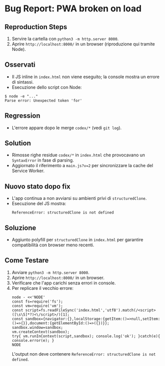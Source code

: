 # Bug Report: PWA broken on load

## Reproduction Steps
1. Servire la cartella con `python3 -m http.server 8000`.
2. Aprire `http://localhost:8000/` in un browser (riproduzione qui tramite Node).

## Osservati
- Il JS inline in `index.html` non viene eseguito; la console mostra un errore di sintassi.
- Esecuzione dello script con Node:
```
$ node -e "..."
Parse error: Unexpected token 'for'
```

## Regression
- L'errore appare dopo le merge `codex/*` (vedi `git log`).

## Solution
- Rimosse righe residue `codex/*` in `index.html` che provocavano un `SyntaxError` in fase di parsing.
- Aggiornato il riferimento a `main.js?v=2` per sincronizzare la cache del Service Worker.

## Nuovo stato dopo fix
- L'app continua a non avviarsi su ambienti privi di `structuredClone`.
- Esecuzione del JS mostra:
  ```
  ReferenceError: structuredClone is not defined
  ```

## Soluzione
- Aggiunto polyfill per `structuredClone` in `index.html` per garantire compatibilità con browser meno recenti.

## Come Testare
1. Avviare `python3 -m http.server 8000`.
2. Aprire `http://localhost:8000/` in un browser.
3. Verificare che l'app carichi senza errori in console.
4. Per replicare il vecchio errore:
   ```
   node - <<'NODE'
   const fs=require('fs');
   const vm=require('vm');
   const script=fs.readFileSync('index.html','utf8').match(/<script>([\s\S]*?)<\/script>/)[1];
   const sandbox={navigator:{},localStorage:{getItem:()=>null,setItem:()=>{}},document:{getElementById:()=>({})}}; sandbox.window=sandbox;
   vm.createContext(sandbox);
   try{ vm.runInContext(script,sandbox); console.log('ok'); }catch(e){ console.error(e); }
   NODE
   ```
   L'output non deve contenere `ReferenceError: structuredClone is not defined`.
